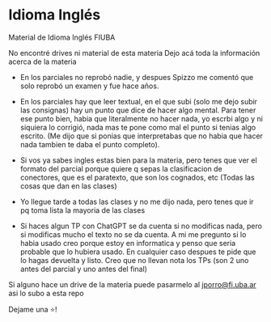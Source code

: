 # Idioma Inglés

Material de Idioma Inglés FIUBA

No encontré drives ni material de esta materia
Dejo acá toda la información acerca de la materia

- En los parciales no reprobó nadie, y despues Spizzo me comentó que solo reprobó un examen y fue hace años. 
- En los parciales hay que leer textual, en el que subi (solo me dejo subir las consignas) hay un punto que dice
  de hacer algo mental. Para tener ese punto bien, habia que literalmente no hacer nada, yo escrbi algo y ni siquiera lo corrigió, nada     mas te pone como mal el punto si tenias algo escrito. (Me dijo que si ponias que interpretabas que no habia que hacer nada tambien te     daba el punto completo). 
  
 - Si vos ya sabes ingles estas bien para la materia, pero tenes que ver el formato del parcial porque quiere q sepas la clasificacion de       conectores, que es el paratexto, que son los cognados, etc (Todas las cosas que dan en las clases)

- Yo llegue tarde a todas las clases y no me dijo nada, pero tenes que ir pq toma lista la mayoria de las clases
- Si haces algun TP con ChatGPT se da cuenta si no modificas nada, pero si modificas mucho el texto no se da cuenta.
  A mi me pregunto si lo habia usado creo porque estoy en informatica y penso que seria probable que lo hubiera usado. 
  En cualquier caso despues te pide que lo hagas devuelta y listo. Creo que no llevan nota los TPs (son 2 uno antes del parcial y uno       antes del final)
  

Si alguno hace un drive de la materia puede pasarmelo al jporro@fi.uba.ar asi lo subo a esta repo

Dejame una ⭐!
